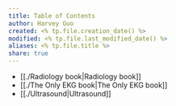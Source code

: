 ```yaml
---
title: Table of Contents
author: Harvey Guo
created: <% tp.file.creation_date() %>
modified: <% tp.file.last_modified_date() %>
aliases: <% tp.file.title %>
share: true
---
```


- [[./Radiology book|Radiology book]]
- [[./The Only EKG book|The Only EKG book]]
- [[./Ultrasound|Ultrasound]]


